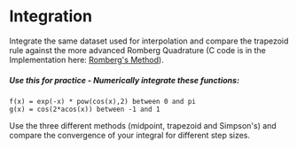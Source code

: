 # Integration

Integrate the same dataset used for interpolation and compare the trapezoid rule against the more advanced Romberg Quadrature (C code is in the Implementation here: [Romberg's Method](https://en.wikipedia.org/wiki/Romberg%27s_method)).

##### Use this for practice - Numerically integrate these functions:

    f(x) = exp(-x) * pow(cos(x),2) between 0 and pi
    g(x) = cos(2*acos(x)) between -1 and 1

Use the three different methods (midpoint, trapezoid and Simpson's) and compare the convergence of your integral for different step sizes.
